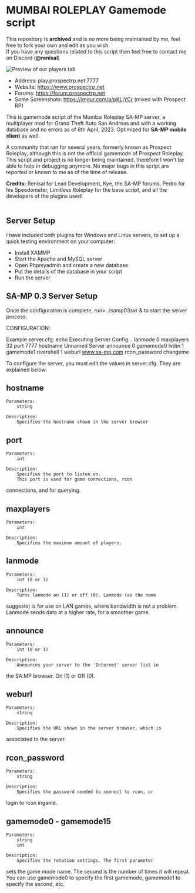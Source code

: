# MUMBAI ROLEPLAY Gamemode script
This repository is <b>archived</b> and is no more being maintained by me, feel free to fork your own and edit as you wish.<br>
If you have any questions related to this script then feel free to contact me on Discord (<b>@renisal</b>)

![Preview of our players tab](https://cdn.discordapp.com/attachments/796834189940228106/1087070669231116409/Screenshot_56.png "Players")

- Address: play.prospectrp.net:7777<br>
- Website: https://www.prospectrp.net<br>
- Forums: https://forum.prospectrp.net
- Some Screenshots: https://imgur.com/a/pKLjYCr (mixed with Prospect RP)

This is gamemode script of the Mumbai Roleplay SA-MP server, a multiplayer mod for Grand Theft Auto San Andreas and with a working database and no errors as of 8th April, 2023. Optimized for **SA-MP mobile client** as well.<br>

A community that ran for several years, formerly known as Prospect Roleplay, although this is not the official gamemode of Prospect Roleplay. This script and project is no longer being maintained, therefore I won't be able to help in debugging anymore.
No major bugs in this script are reported or known to me as of the time of release.

**Credits:** Renisal for Lead Development, Kye, the SA-MP forums, Pedro for his Speedometer, Limitless Roleplay for the base script, and all the developers of the plugins used!<br><br>

Server Setup
----------------------

I have included both plugins for Windows and Linux servers, to set up a quick testing environment on your computer:

- Install XAMMP
- Start the Apache and MySQL server
- Open Phpmyadmin and create a new database
- Put the details of the database in your script
- Run the server


SA-MP 0.3 Server Setup
----------------------

Once the configuration is complete, run> ./samp03svr & to start the server process.

CONFIGURATION:

Example server.cfg:
	echo Executing Server Config...
	lanmode 0
	maxplayers 32
	port 7777
	hostname Unnamed Server
	announce 0
	gamemode0 lvdm 1
	gamemode1 rivershell 1
	weburl www.sa-mp.com
	rcon_password changeme

To configure the server, you must edit the values in server.cfg. They 
are explained below:

hostname
--------
	Parameters:
		string
	
	Description:
		Specifies the hostname shown in the server browser
		
port
----
	Parameters:
		int
	
	Description:
		Specifies the port to listen on.
		This port is used for game connections, rcon 
connections, and for querying.
	
maxplayers
----------
	Parameters:
		int
	
	Description:
		Specifies the maximum amount of players.
		
lanmode
-------
	Parameters:
		int (0 or 1)
		
	Description:
		Turns lanmode on (1) or off (0). Lanmode (as the name 
suggests) is for use on LAN games, where bandwidth is not a problem. 
Lanmode sends data at a higher rate, for a smoother game.
		

announce
-------
	Parameters:
		int (0 or 1)
		
	Description:
		Announces your server to the 'Internet' server list in 
the SA:MP browser. On (1) or Off (0).

weburl
------
	Parameters:
		string
	
	Description:
		Specifies the URL shown in the server browser, which is 
associated to the server.
		
rcon_password
-------------
	Parameters:
		string
		
	Description:
		Specifies the password needed to connect to rcon, or 
login to rcon ingame.
		
gamemode0 - gamemode15
----------------------
	Parameters:
		string
		int
		
	Description:
		Specifies the rotation settings. The first parameter 
sets the game mode name. The second is the number of times it will 
repeat.
		You can use gamemode0 to specify the first gamemode, 
gamemode1 to specify the second, etc.
